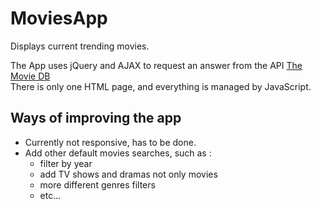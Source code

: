 # MoviesApp
Displays current trending movies.  

The App uses jQuery and AJAX to request an answer from the API [The Movie DB](https://www.themoviedb.org/documentation/api)  
There is only one HTML page, and everything is managed by JavaScript.  

## Ways of improving the app
- Currently not responsive, has to be done.
- Add other default movies searches, such as :
  * filter by year
  * add TV shows and dramas not only movies
  * more different genres filters
  * etc...

